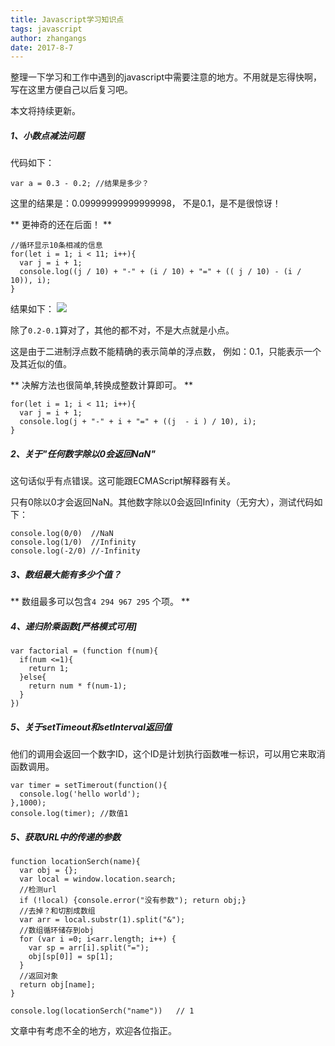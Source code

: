 ```yaml
---
title: Javascript学习知识点
tags: javascript
author: zhangangs
date: 2017-8-7
---
```


整理一下学习和工作中遇到的javascript中需要注意的地方。不用就是忘得快啊，写在这里方便自己以后复习吧。

本文将持续更新。

##### 1、小数点减法问题

代码如下：
```
var a = 0.3 - 0.2; //结果是多少？
```

这里的结果是：0.09999999999999998， 不是0.1，是不是很惊讶！

** 更神奇的还在后面！ **
```
//循环显示10条相减的信息
for(let i = 1; i < 11; i++){
  var j = i + 1;
  console.log((j / 10) + "-" + (i / 10) + "=" + (( j / 10) - (i / 10)), i);
}
```
结果如下：
![](http://oxi2boc62.bkt.clouddn.com/8-7-1.jpg)

除了` 0.2-0.1 `算对了，其他的都不对，不是大点就是小点。

这是由于二进制浮点数不能精确的表示简单的浮点数， 例如：0.1，只能表示一个及其近似的值。

** 决解方法也很简单,转换成整数计算即可。 **
```
for(let i = 1; i < 11; i++){
  var j = i + 1;
  console.log(j + "-" + i + "=" + ((j  - i ) / 10), i);
}
```

##### 2、关于"任何数字除以0会返回NaN"

这句话似乎有点错误。这可能跟ECMAScript解释器有关。

只有0除以0才会返回NaN。其他数字除以0会返回Infinity（无穷大），测试代码如下：
```
console.log(0/0)  //NaN
console.log(1/0)  //Infinity
console.log(-2/0) //-Infinity
```

##### 3、数组最大能有多少个值？

** 数组最多可以包含`4 294 967 295` 个项。 ** 

##### 4、递归阶乘函数[严格模式可用]
```
var factorial = (function f(num){
  if(num <=1){
    return 1;
  }else{
    return num * f(num-1);
  }
})
```

##### 5、关于setTimeout和setInterval返回值

他们的调用会返回一个数字ID，这个ID是计划执行函数唯一标识，可以用它来取消函数调用。
```
var timer = setTimerout(function(){
  console.log('hello world');
},1000);
console.log(timer); //数值1
```

##### 5、获取URL中的传递的参数
```
function locationSerch(name){
  var obj = {};
  var local = window.location.search;
  //检测url
  if (!local) {console.error("没有参数"); return obj;}
  //去掉？和切割成数组
  var arr = local.substr(1).split("&");
  //数组循环储存到obj
  for (var i =0; i<arr.length; i++) {
    var sp = arr[i].split("=");
    obj[sp[0]] = sp[1];
  }
  //返回对象
  return obj[name];
}

console.log(locationSerch("name"))   // 1
```

文章中有考虑不全的地方，欢迎各位指正。


